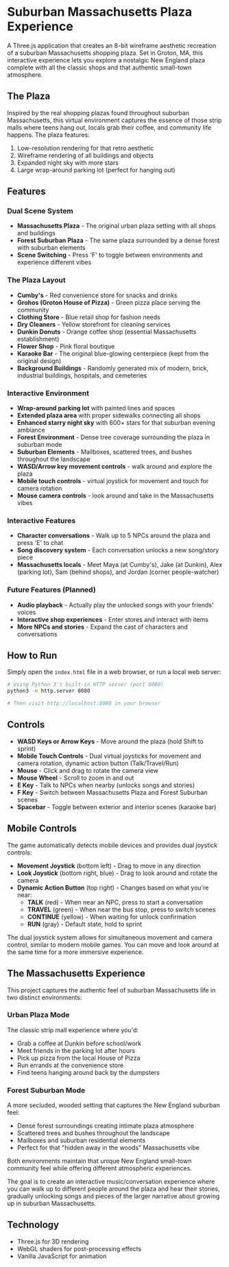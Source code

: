 # Suburban Massachusetts Plaza Experience

A Three.js application that creates an 8-bit wireframe aesthetic recreation of a suburban Massachusetts shopping plaza. Set in Groton, MA, this interactive experience lets you explore a nostalgic New England plaza complete with all the classic shops and that authentic small-town atmosphere.

## The Plaza

Inspired by the real shopping plazas found throughout suburban Massachusetts, this virtual environment captures the essence of those strip malls where teens hang out, locals grab their coffee, and community life happens. The plaza features:

1. Low-resolution rendering for that retro aesthetic
2. Wireframe rendering of all buildings and objects  
3. Expanded night sky with more stars
4. Large wrap-around parking lot (perfect for hanging out)

## Features

### Dual Scene System
- **Massachusetts Plaza** - The original urban plaza setting with all shops and buildings
- **Forest Suburban Plaza** - The same plaza surrounded by a dense forest with suburban elements
- **Scene Switching** - Press 'F' to toggle between environments and experience different vibes

### The Plaza Layout
- **Cumby's** - Red convenience store for snacks and drinks
- **Grohos (Groton House of Pizza)** - Green pizza place serving the community
- **Clothing Store** - Blue retail shop for fashion needs
- **Dry Cleaners** - Yellow storefront for cleaning services  
- **Dunkin Donuts** - Orange coffee shop (essential Massachusetts establishment)
- **Flower Shop** - Pink floral boutique
- **Karaoke Bar** - The original blue-glowing centerpiece (kept from the original design)
- **Background Buildings** - Randomly generated mix of modern, brick, industrial buildings, hospitals, and cemeteries

### Interactive Environment
- **Wrap-around parking lot** with painted lines and spaces
- **Extended plaza area** with proper sidewalks connecting all shops
- **Enhanced starry night sky** with 600+ stars for that suburban evening ambiance
- **Forest Environment** - Dense tree coverage surrounding the plaza in suburban mode
- **Suburban Elements** - Mailboxes, scattered trees, and bushes throughout the landscape
- **WASD/Arrow key movement controls** - walk around and explore the plaza
- **Mobile touch controls** - virtual joystick for movement and touch for camera rotation
- **Mouse camera controls** - look around and take in the Massachusetts vibes

### Interactive Features
- **Character conversations** - Walk up to 5 NPCs around the plaza and press 'E' to chat
- **Song discovery system** - Each conversation unlocks a new song/story piece
- **Massachusetts locals** - Meet Maya (at Cumby's), Jake (at Dunkin), Alex (parking lot), Sam (behind shops), and Jordan (corner people-watcher)

### Future Features (Planned)
- **Audio playback** - Actually play the unlocked songs with your friends' voices
- **Interactive shop experiences** - Enter stores and interact with items
- **More NPCs and stories** - Expand the cast of characters and conversations

## How to Run

Simply open the `index.html` file in a web browser, or run a local web server:

```bash
# Using Python 3's built-in HTTP server (port 8080)
python3 -m http.server 8080

# Then visit http://localhost:8080 in your browser
```

## Controls

- **WASD Keys or Arrow Keys** - Move around the plaza (hold Shift to sprint)
- **Mobile Touch Controls** - Dual virtual joysticks for movement and camera rotation, dynamic action button (Talk/Travel/Run)
- **Mouse** - Click and drag to rotate the camera view
- **Mouse Wheel** - Scroll to zoom in and out
- **E Key** - Talk to NPCs when nearby (unlocks songs and stories)
- **F Key** - Switch between Massachusetts Plaza and Forest Suburban scenes
- **Spacebar** - Toggle between exterior and interior scenes (karaoke bar)

## Mobile Controls

The game automatically detects mobile devices and provides dual joystick controls:

- **Movement Joystick** (bottom left) - Drag to move in any direction
- **Look Joystick** (bottom right, blue) - Drag to look around and rotate the camera
- **Dynamic Action Button** (top right) - Changes based on what you're near:
  - **TALK** (red) - When near an NPC, press to start a conversation
  - **TRAVEL** (green) - When near the bus stop, press to switch scenes
  - **CONTINUE** (yellow) - When waiting for unlock confirmation
  - **RUN** (gray) - Default state, hold to sprint

The dual joystick system allows for simultaneous movement and camera control, similar to modern mobile games. You can move and look around at the same time for a more immersive experience.

## The Massachusetts Experience

This project captures the authentic feel of suburban Massachusetts life in two distinct environments:

### Urban Plaza Mode
The classic strip mall experience where you'd:
- Grab a coffee at Dunkin before school/work
- Meet friends in the parking lot after hours  
- Pick up pizza from the local House of Pizza
- Run errands at the convenience store
- Find teens hanging around back by the dumpsters

### Forest Suburban Mode
A more secluded, wooded setting that captures the New England suburban feel:
- Dense forest surroundings creating intimate plaza atmosphere
- Scattered trees and bushes throughout the landscape
- Mailboxes and suburban residential elements
- Perfect for that "hidden away in the woods" Massachusetts vibe

Both environments maintain that unique New England small-town community feel while offering different atmospheric experiences.

The goal is to create an interactive music/conversation experience where you can walk up to different people around the plaza and hear their stories, gradually unlocking songs and pieces of the larger narrative about growing up in suburban Massachusetts.

## Technology

- Three.js for 3D rendering
- WebGL shaders for post-processing effects
- Vanilla JavaScript for animation 